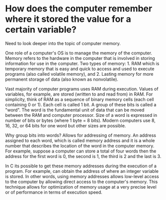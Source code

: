 # How does the computer remember where it stored the value for a certain variable?

Need to look deeper into the topic of computer memory.

One role of a computer's OS is to manage the memory of the computer. Memory refers to the hardware in the computer that is involved in 
storing information for use in the computer. Two types of memory: 1. RAM which is temporary memory that is easy and quick to access and 
used to execute programs (also called volatile memory), and 2. Lasting memory for more permanent storage of data (also known as nonvolatile).

Vast majority of computer programs uses RAM during execution. Values of variables, for example, are stored (written to and read from) in
RAM. For simplicity, think of RAM as a sequence of binary memory cells (each cell containing 0 or 1). Each cell is called 1 bit. A group
of these bits is called a "word". The word is the fundamental unit of data that can be moved between the RAM and computer processor. Size of
a word is expressed in number of bits or bytes (where 1 byte = 8 bits). Modern computers use 8, 16, 32, or 64 bits for one word but other 
sizes are possible. 

Why group bits into words?
Allows for addressing of memory. An address assigned to each word, which is called memory address and it is a whole number that describes
the location of the word in the computer memory. For example, suppose a computer can store a total of four words then the address for the 
first word is 0, the second is 1, the third is 2 and the last is 3. 

In C its possible to get these memory addresses during the execution of a program. For example, can obtain the address of where an integer 
variable is stored. In other words, using memory addresses allows low-level access to the computer by allowing direct access to the 
computer's memory. This technique allows for optimization of memory usage at a very precise level or of performance in terms of 
execution speed.
